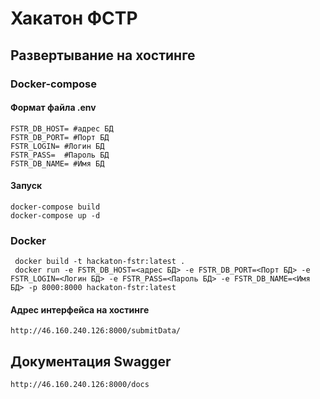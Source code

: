 # Хакатон ФСТР

## Развертывание на хостинге

### Docker-compose

#### Формат файла .env

    FSTR_DB_HOST= #адрес БД
    FSTR_DB_PORT= #Порт БД 
    FSTR_LOGIN= #Логин БД
    FSTR_PASS=  #Пароль БД
    FSTR_DB_NAME= #Имя БД

#### Запуск
    docker-compose build
    docker-compose up -d

### Docker
     docker build -t hackaton-fstr:latest .
     docker run -e FSTR_DB_HOST=<адрес БД> -e FSTR_DB_PORT=<Порт БД> -e FSTR_LOGIN=<Логин БД> -e FSTR_PASS=<Пароль БД> -e FSTR_DB_NAME=<Имя БД> -p 8000:8000 hackaton-fstr:latest

#### Адрес интерфейса на хостинге 
    http://46.160.240.126:8000/submitData/
	
## Документация Swagger
    http://46.160.240.126:8000/docs